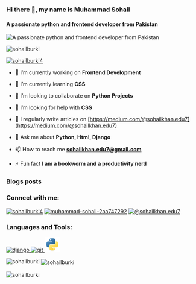 ### Hi there 👋, my name is Muhammad Sohail
#### A passionate python and frontend developer from Pakistan
![A passionate python and frontend developer from Pakistan](https://i.pinimg.com/750x/03/80/9e/03809e332ce11b1ed85f443fe0c5e378.jpg)

<p align="left"> <img src="https://komarev.com/ghpvc/?username=sohailburki&label=Profile%20views&color=0e75b6&style=flat" alt="sohailburki" /> </p>

<p align="left"> <a href="https://twitter.com/sohailburki4" target="blank"><img src="https://img.shields.io/twitter/follow/sohailburki4?logo=twitter&style=for-the-badge" alt="sohailburki4" /></a> </p>

- 🔭 I’m currently working on **Frontend Development**

- 🌱 I’m currently learning **CSS**

- 👯 I’m looking to collaborate on **Python Projects**

- 🤝 I’m looking for help with **CSS**

- 📝 I regularly write articles on [https://medium.com/@sohailkhan.edu7](https://medium.com/@sohailkhan.edu7)

- 💬 Ask me about **Python, Html, Django**

- 📫 How to reach me **sohailkhan.edu7@gmail.com**

- ⚡ Fun fact **I am a bookworm and a productivity nerd**

### Blogs posts
<!-- BLOG-POST-LIST:START -->
<!-- BLOG-POST-LIST:END -->

<h3 align="left">Connect with me:</h3>
<p align="left">
<a href="https://twitter.com/sohailburki4" target="blank"><img align="center" src="https://raw.githubusercontent.com/rahuldkjain/github-profile-readme-generator/master/src/images/icons/Social/twitter.svg" alt="sohailburki4" height="30" width="40" /></a>
<a href="https://linkedin.com/in/muhammad-sohail-2aa747292" target="blank"><img align="center" src="https://raw.githubusercontent.com/rahuldkjain/github-profile-readme-generator/master/src/images/icons/Social/linked-in-alt.svg" alt="muhammad-sohail-2aa747292" height="30" width="40" /></a>
<a href="https://medium.com/@sohailkhan.edu7" target="blank"><img align="center" src="https://raw.githubusercontent.com/rahuldkjain/github-profile-readme-generator/master/src/images/icons/Social/medium.svg" alt="@sohailkhan.edu7" height="30" width="40" /></a>
</p>

<h3 align="left">Languages and Tools:</h3>
<p align="left"> <a href="https://www.djangoproject.com/" target="_blank" rel="noreferrer"> <img src="https://cdn.worldvectorlogo.com/logos/django.svg" alt="django" width="40" height="40"/> </a> <a href="https://git-scm.com/" target="_blank" rel="noreferrer"> <img src="https://www.vectorlogo.zone/logos/git-scm/git-scm-icon.svg" alt="git" width="40" height="40"/> </a> <a href="https://www.python.org" target="_blank" rel="noreferrer"> <img src="https://raw.githubusercontent.com/devicons/devicon/master/icons/python/python-original.svg" alt="python" width="40" height="40"/> </a> </p>

<p><img align="left" src="https://github-readme-stats.vercel.app/api/top-langs?username=sohailburki&show_icons=true&locale=en&layout=compact" alt="sohailburki" /></p>

<p>&nbsp;<img align="center" src="https://github-readme-stats.vercel.app/api?username=sohailburki&show_icons=true&locale=en" alt="sohailburki" /></p>

<p><img align="center" src="https://github-readme-streak-stats.herokuapp.com/?user=sohailburki&" alt="sohailburki" /></p>
